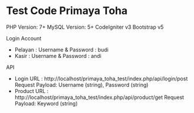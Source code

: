 # Test Code Primaya Toha

PHP Version: 7+
MySQL Version: 5+
CodeIgniter v3
Bootstrap v5


Login Account
- Pelayan : 
  Username & Password : budi
- Kasir : 
  Username & Password : andi

API
- Login
  URL : http://localhost/primaya_toha_test/index.php/api/login/post
  Request Payload: Username (string), Password (string)
- Product
  URL : http://localhost/primaya_toha_test/index.php/api/product/get
  Request Payload: Keyword (string)
